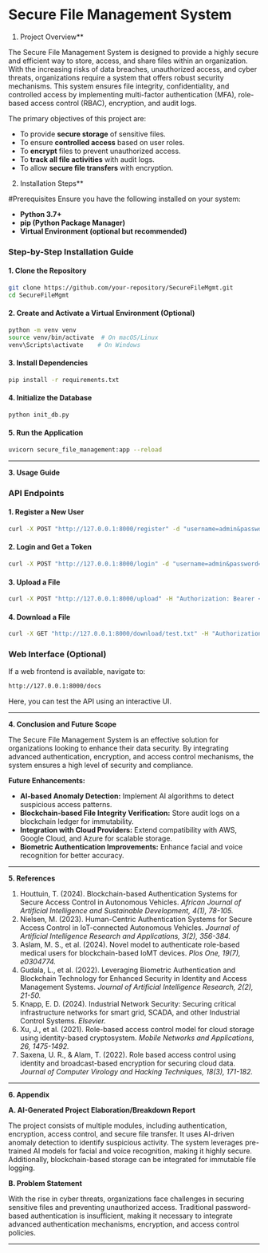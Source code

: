 # Secure File Management System
1. Project Overview**

The Secure File Management System is designed to provide a highly secure and efficient way to store, access, and share files within an organization. With the increasing risks of data breaches, unauthorized access, and cyber threats, organizations require a system that offers robust security mechanisms. This system ensures file integrity, confidentiality, and controlled access by implementing multi-factor authentication (MFA), role-based access control (RBAC), encryption, and audit logs.

The primary objectives of this project are:
- To provide **secure storage** of sensitive files.
- To ensure **controlled access** based on user roles.
- To **encrypt** files to prevent unauthorized access.
- To **track all file activities** with audit logs.
- To allow **secure file transfers** with encryption.

2. Installation Steps**

#Prerequisites
Ensure you have the following installed on your system:
- **Python 3.7+**
- **pip (Python Package Manager)**
- **Virtual Environment (optional but recommended)**

### Step-by-Step Installation Guide

#### 1. Clone the Repository
```sh
git clone https://github.com/your-repository/SecureFileMgmt.git
cd SecureFileMgmt
```

#### 2. Create and Activate a Virtual Environment (Optional)
```sh
python -m venv venv
source venv/bin/activate  # On macOS/Linux
venv\Scripts\activate    # On Windows
```

#### 3. Install Dependencies
```sh
pip install -r requirements.txt
```

#### 4. Initialize the Database
```sh
python init_db.py
```

#### 5. Run the Application
```sh
uvicorn secure_file_management:app --reload
```

---

**3. Usage Guide**

### API Endpoints

#### **1. Register a New User**
```sh
curl -X POST "http://127.0.0.1:8000/register" -d "username=admin&password=admin123&role=admin"
```

#### **2. Login and Get a Token**
```sh
curl -X POST "http://127.0.0.1:8000/login" -d "username=admin&password=admin123"
```

#### **3. Upload a File**
```sh
curl -X POST "http://127.0.0.1:8000/upload" -H "Authorization: Bearer <your_token>" -F "file=@test.txt"
```

#### **4. Download a File**
```sh
curl -X GET "http://127.0.0.1:8000/download/test.txt" -H "Authorization: Bearer <your_token>"
```

### Web Interface (Optional)
If a web frontend is available, navigate to:
```sh
http://127.0.0.1:8000/docs
```
Here, you can test the API using an interactive UI.

---

**4. Conclusion and Future Scope**

The Secure File Management System is an effective solution for organizations looking to enhance their data security. By integrating advanced authentication, encryption, and access control mechanisms, the system ensures a high level of security and compliance.

**Future Enhancements:**
- **AI-based Anomaly Detection:** Implement AI algorithms to detect suspicious access patterns.
- **Blockchain-based File Integrity Verification:** Store audit logs on a blockchain ledger for immutability.
- **Integration with Cloud Providers:** Extend compatibility with AWS, Google Cloud, and Azure for scalable storage.
- **Biometric Authentication Improvements:** Enhance facial and voice recognition for better accuracy.

---

**5. References**

1. Houttuin, T. (2024). Blockchain-based Authentication Systems for Secure Access Control in Autonomous Vehicles. *African Journal of Artificial Intelligence and Sustainable Development, 4(1), 78-105.*
2. Nielsen, M. (2023). Human-Centric Authentication Systems for Secure Access Control in IoT-connected Autonomous Vehicles. *Journal of Artificial Intelligence Research and Applications, 3(2), 356-384.*
3. Aslam, M. S., et al. (2024). Novel model to authenticate role-based medical users for blockchain-based IoMT devices. *Plos One, 19(7), e0304774.*
4. Gudala, L., et al. (2022). Leveraging Biometric Authentication and Blockchain Technology for Enhanced Security in Identity and Access Management Systems. *Journal of Artificial Intelligence Research, 2(2), 21-50.*
5. Knapp, E. D. (2024). Industrial Network Security: Securing critical infrastructure networks for smart grid, SCADA, and other Industrial Control Systems. *Elsevier.*
6. Xu, J., et al. (2021). Role-based access control model for cloud storage using identity-based cryptosystem. *Mobile Networks and Applications, 26, 1475-1492.*
7. Saxena, U. R., & Alam, T. (2022). Role based access control using identity and broadcast-based encryption for securing cloud data. *Journal of Computer Virology and Hacking Techniques, 18(3), 171-182.*

---

**6. Appendix**

**A. AI-Generated Project Elaboration/Breakdown Report**

The project consists of multiple modules, including authentication, encryption, access control, and secure file transfer. It uses AI-driven anomaly detection to identify suspicious activity. The system leverages pre-trained AI models for facial and voice recognition, making it highly secure. Additionally, blockchain-based storage can be integrated for immutable file logging.

**B. Problem Statement**

With the rise in cyber threats, organizations face challenges in securing sensitive files and preventing unauthorized access. Traditional password-based authentication is insufficient, making it necessary to integrate advanced authentication mechanisms, encryption, and access control policies.





----------------------------------------------------------------------------------------------------------------------------------------------------


